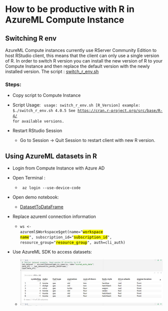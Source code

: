 # How to be productive with R in AzureML Compute Instance

## Switching R env
AzureML Compute instances currently use RServer Community Edition to host RStudio client, this means that the client can only use a single version of R.  In order to switch R version you can install the new version of R to your Compute Instance and then replace the default version with the newly installed version.  The script : [switch_r_env.sh](https://github.com/jakeatmsft/azureml-r-example/blob/d0948a93212fb4b17d404ee7c4d2035ae1a89d18/compute_instance_aml/switch_r_env.sh)

### Steps:

 - Copy script to Compute Instance
 - Script Usage:
  <code>  usage: switch_r_env.sh [R_Version]
  example: $./switch_r_env.sh 4.0.5
  See https://cran.r-project.org/src/base/R-4/ for available versions. </code>

 - Restart RStudio Session
   - Go to Session -> Quit Session to restart client with new R version.


## Using AzureML datasets in R

 - Login from Compute Instance with Azure AD
 - Open Terminal :
   - <code> az login --use-device-code </code>
 - Open demo notebook:
   - [DatasetToDataFrame](https://github.com/jakeatmsft/azureml-r-example/blob/d0948a93212fb4b17d404ee7c4d2035ae1a89d18/compute_instance_aml/DatasetToDataFrame.Rmd)
 - Replace azureml connection information
   - <code>ws <- azureml<span>&#36;</span>Workspace<span>&#36;</span>get(name="<mark>workspace name</mark>",
                            subscription_id="<mark>subscription_id</mark>",
                            resource_group="<mark>resource_group</mark>",
                            auth=cli_auth) </code>

 - Use AzureML SDK to access datasets:
   - ![screen](https://github.com/jakeatmsft/azureml-r-example/blob/4266cbaa1203f786d08ee0a928fe9e3d71ba70c7/compute_instance_aml/screen.png)